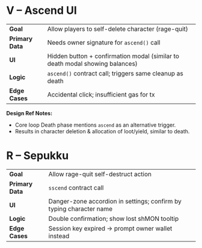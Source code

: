 # V – Ascend UI

|  |  |
|---|---|
| **Goal** | Allow players to self-delete character (rage-quit) |
| **Primary Data** | Needs owner signature for `ascend()` call |
| **UI** | Hidden button + confirmation modal (similar to death modal showing balances) |
| **Logic** | `ascend()` contract call; triggers same cleanup as death |
| **Edge Cases** | Accidental click; insufficient gas for tx |

**Design Ref Notes:**
*   Core loop Death phase mentions `ascend` as an alternative trigger.
*   Results in character deletion & allocation of loot/yield, similar to death.

# R – Sepukku

|  |  |
|---|---|
| **Goal** | Allow rage-quit self-destruct action |
| **Primary Data** | `sscend` contract call |
| **UI** | Danger-zone accordion in settings; confirm by typing character name |
| **Logic** | Double confirmation; show lost shMON tooltip |
| **Edge Cases** | Session key expired → prompt owner wallet instead | 